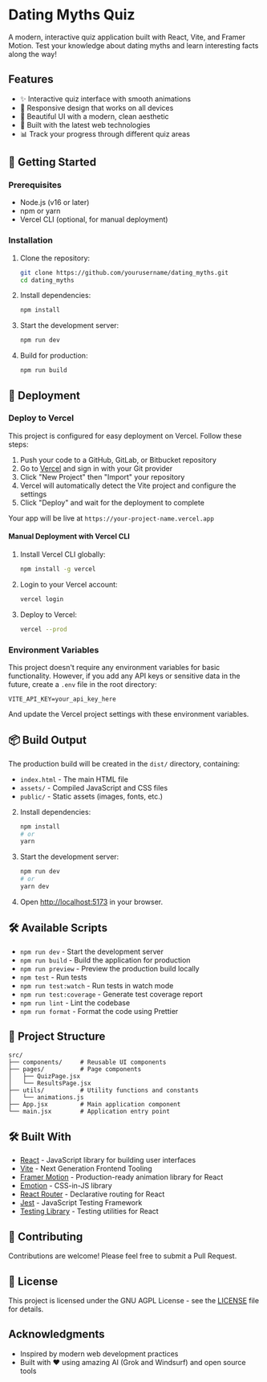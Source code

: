 # Dating Myths Quiz

A modern, interactive quiz application built with React, Vite, and Framer Motion. Test your knowledge about dating myths and learn interesting facts along the way!

## Features

- ✨ Interactive quiz interface with smooth animations
- 📱 Responsive design that works on all devices
- 🎨 Beautiful UI with a modern, clean aesthetic
- 🚀 Built with the latest web technologies
- 📊 Track your progress through different quiz areas

## 🚀 Getting Started

### Prerequisites

- Node.js (v16 or later)
- npm or yarn
- Vercel CLI (optional, for manual deployment)

### Installation

1. Clone the repository:
   ```bash
   git clone https://github.com/yourusername/dating_myths.git
   cd dating_myths
   ```

2. Install dependencies:
   ```bash
   npm install
   ```

3. Start the development server:
   ```bash
   npm run dev
   ```

4. Build for production:
   ```bash
   npm run build
   ```

## 🚀 Deployment

### Deploy to Vercel

This project is configured for easy deployment on Vercel. Follow these steps:

1. Push your code to a GitHub, GitLab, or Bitbucket repository
2. Go to [Vercel](https://vercel.com) and sign in with your Git provider
3. Click "New Project" then "Import" your repository
4. Vercel will automatically detect the Vite project and configure the settings
5. Click "Deploy" and wait for the deployment to complete

Your app will be live at `https://your-project-name.vercel.app`

#### Manual Deployment with Vercel CLI

1. Install Vercel CLI globally:
   ```bash
   npm install -g vercel
   ```

2. Login to your Vercel account:
   ```bash
   vercel login
   ```

3. Deploy to Vercel:
   ```bash
   vercel --prod
   ```

### Environment Variables

This project doesn't require any environment variables for basic functionality. However, if you add any API keys or sensitive data in the future, create a `.env` file in the root directory:

```env
VITE_API_KEY=your_api_key_here
```

And update the Vercel project settings with these environment variables.

## 📦 Build Output

The production build will be created in the `dist/` directory, containing:

- `index.html` - The main HTML file
- `assets/` - Compiled JavaScript and CSS files
- `public/` - Static assets (images, fonts, etc.)

2. Install dependencies:
   ```bash
   npm install
   # or
   yarn
   ```

3. Start the development server:
   ```bash
   npm run dev
   # or
   yarn dev
   ```

4. Open [http://localhost:5173](http://localhost:5173) in your browser.

## 🛠 Available Scripts

- `npm run dev` - Start the development server
- `npm run build` - Build the application for production
- `npm run preview` - Preview the production build locally
- `npm test` - Run tests
- `npm run test:watch` - Run tests in watch mode
- `npm run test:coverage` - Generate test coverage report
- `npm run lint` - Lint the codebase
- `npm run format` - Format the code using Prettier

## 📁 Project Structure

```
src/
├── components/     # Reusable UI components
├── pages/          # Page components
│   ├── QuizPage.jsx
│   └── ResultsPage.jsx
├── utils/          # Utility functions and constants
│   └── animations.js
├── App.jsx         # Main application component
└── main.jsx        # Application entry point
```

## 🛠 Built With

- [React](https://reactjs.org/) - JavaScript library for building user interfaces
- [Vite](https://vitejs.dev/) - Next Generation Frontend Tooling
- [Framer Motion](https://www.framer.com/motion/) - Production-ready animation library for React
- [Emotion](https://emotion.sh/) - CSS-in-JS library
- [React Router](https://reactrouter.com/) - Declarative routing for React
- [Jest](https://jestjs.io/) - JavaScript Testing Framework
- [Testing Library](https://testing-library.com/) - Testing utilities for React

## 🤝 Contributing

Contributions are welcome! Please feel free to submit a Pull Request.

## 📄 License

This project is licensed under the GNU AGPL License - see the [LICENSE](LICENSE) file for details.

## Acknowledgments

- Inspired by modern web development practices
- Built with ❤️ using amazing AI (Grok and Windsurf) and open source tools
